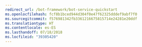 ```yaml
---
redirect_url: /bot-framework/bot-service-quickstart
ms.openlocfilehash: fcf8b1bced944d304f0e47f62325dddef9abf7f0
ms.sourcegitcommit: f576981342fb3361216675815714e24281e20ddf
ms.translationtype: HT
ms.contentlocale: es-ES
ms.lasthandoff: 07/18/2018
ms.locfileid: "39305420"
---
```

